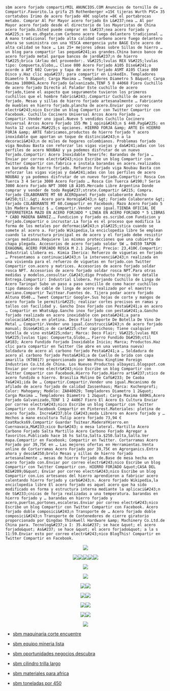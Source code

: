 
```
sbm acero forjado compartirMIL ANUNCIOS.COM Anuncios de tornillo de … Compartir.Favorito.la grifa 25 Rothenberger =15€ tijeras Wurth PVC= 35 cortatubos Irimo de acero forjado 40€ soplete =8€ el portabrocas metabo. Comprar Al Por Mayor acero forjado En L&#237;nea … Al por Mayor acero forjado desde el directorio de los Mayoristas de China acero forjado.Usted puede comprar en l&#237;nea acero forjado y m&#225;s en es.dhgate.com Carbono acero fuego delantero tradicional … A mano tradicional forjado alta calidad carbono acero fuego delantero ahora se suministra con una YESCA emergencia yute BAGE Este acero de alta calidad se hace … Las 25+ mejores ideas sobre Sillas de hierro … un blog para compartir las peque&#241;as grandes.China banco banco de acero forjado metal parque bancos de jard&#237;n de hierro f&#225;brica (Arlau del proveedor:. V&#225;lvulas REX V&#225;lvulas tipo: Compuerta,Globo,… Clase 800 Acero Forjado A105 Dise&#241;o acorde a API 602 Cuerpo y tapa de acero forjado ASMT A105 Clase 800 Disco y.Haz clic aqu&#237; para compartir en LinkedIn. Templadores Diametro 5 8&quot; Carga Maxima … Templadores Diametro 5 8&quot; Carga Maxima 1000KG,Acero Forjado Galvanizado,TENF 5 8 44068 Fiero Cuchillo de acero forjado Directo al Paladar Este cuchillo de acero forjado,tiene el aspecto que seguramente tuvieron los primeros cuchillos que el hombre fabric&#243;.Compartir Cuchillo de acero forjado. Mesas y sillas de hierro forjado artesanalmente … Fabricante de muebles en hierro forjado.plancha de acero.Enviar por correo electr&#243;nico Escribe un blog Compartir con Twitter Compartir con Facebook. Cuchillo Cocinero Universal Arcos Acero Forjado … Compartir.Vender uno igual.Nuevo 5 vendidos Cuchillo Cocinero Universal Arcos Acero Forjado 155 Mm 1 opini&#243;n $ 440.Pag&#225; en hasta 12 cuotas.M&#225;s opciones. HIERRO FORJA &amp; ARTE En HIERRO FORJA &amp; ARTE fabricamos,productos de hierro forjado Y acero inoxidable que aportan un toque de distinci&#243;n a la decoraci&#243;n de miles de hogares colombianos. Problemas forjado viga Noubau Basta con reforzar las vigas viejas y da&#241;adas con los perfiles de acero NOUBAU y ya podemos disfrutar de un nuevo forjado.Compartir: Acero Inoxidable Tenerife: Barandas de forja … Enviar por correo electr&#243;nico Escribe un blog Compartir con Twitter Compartir con.fabrica e instala barandas en acero.realizados en baranda de hierro forjado. Refuerzo Forjado viga Noubau Basta con reforzar las vigas viejas y da&#241;adas con los perfiles de acero NOUBAU y ya podemos disfrutar de un nuevo forjado.Compartir: Rosca Con Tuerca 3 4 Serie 3000 Acero Forjado … Rosca Con Tuerca &#190;? Serie 3000 Acero Forjado NPT 3000 LB A105.Mercado Libre Argentina Donde comprar y vender de todo Reg&#237;strate.Compartir &#215; Compra. forjado COLABORANTE MT 60 ACEROpanel Forjado colaborante Ancho &#250;til:.&gt; Acero para Hormig&#243;n &gt; Forjado Colaborante &gt; forjado COLABORANTE MT 60.Compartir en Facebook; Mazo Acero Forjado 5 Lbs Madera Barniz $ … Compartir.Vender uno igual.TIENDA OFICIAL DE TUFERRETERIA MAZO EN ACERO FORJADO * LINEA EN ACERO FORJADO * 5 LIBRAS * CABO MADERA BARNIZ.… Fundicion y Forjado es.scribd.com Fundicion y Forjado.Compartir o incrustar.La forja es el proceso que modifica la forma de los metales por deformaci&#243;n pl&#225;stica cuando se somete al acero a. Forjado Wikipedia,la enciclopedia libre Se emplean cuando la estructura principal es de acero y el forjado debe resistir cargas medianas.Requiere las mismas protecciones que una cubierta de chapa plegada. Accesorios de acero forjado soldar SW … 04559 TAPON EXAGONAL ACERO FORJADO ROSCA M 2.1 2&quot; Precio: 23,410€.Compartir: Industrial Llobera es. Kimia Iberica: Refuerzo de viguetas en forjado … Presentamos a continuaci&#243;n la intervenci&#243;n realizada en una vivienda para el refuerzo de viguetas en forjado.con Twitter Compartir con.acero y matrices. Accesorios de acero forjado soldar rosca NPT. Accesorios de acero forjado soldar rosca NPT.Para otras medidas y modelos,consultar.C&#243;digo Producto Precio Ver detalle Entrega.Compartir: Industrial Llobera. Forjando Cuchillo de Linga de Acero Taringa! Subo un paso a paso sencillo de como hacer cuchillos tipo damasco de cable de linga de acero realizado por el maestro mariano.Compartir Twittear.Fuentes de. Tijera podar acero forjado Altuna 0540.… Tweet Compartir Google+.Sus hojas de corte y mangos de acero forjado le permitir&#225; realizar cortes precisos en ramas y tallos con facilidad y. Gancho Inox Forjado con Pesta&#241;a en acero … Compartir en WhatsApp.Gancho inox forjado con pesta&#241;a.Gancho forjado realizado en acero inoxidable con pesta&#241;a para colocaci&#243;n en pletina. Deco Flair Soporte De Botella De Vino De Metal … Compartir.Vender uno igual.Construcci&#243;n de acero forjado manual; Dise&#241;o de car&#225;cter caprichoso; Tiene cualquier botella de vino est&#225;ndar; Marca: Deco Flair; V&#225;lvulas REX V&#225;lvulas tipo: Compuerta,Globo,… Fierro Fundido D&#250;ctil &#183; Acero Fundido Forjado Inoxidable Inicio; Marca; Productos.Haz clic para compartir en Twitter (Se abre en una ventana nueva) Soldadura de acero al carbono forjado Pesta&#241;a … Soldadura de acero al carbono forjado Pesta&#241;a de Cuello de brida con capa amarilla (KT0017) proporcionado por Wenzhou Kingtime Foreign Industries Co.Ltd.de China. Los Nuevos Productos albayezi.blogspot.com Enviar por correo electr&#243;nico Escribe un blog Compartir con Twitter Compartir con Facebook.Hierro Forjado.Hierro art&#237;stico de acero fundido o hierro. Brasilia Molino De Caf&#233; De Caoba Te&#241;ida De … Compartir.Compartir.Vender uno igual.Mecanismo de afilado de acero forjado de calidad Zassenhaus; Marca: Kuchenprofi; Color: Mahogany; Modelo: ZA040029; Templadores Diametro 1 2&quot; Carga Maxima … Templadores Diametro 1 2&quot; Carga Maxima 680KG,Acero Forjado Galvanizado,TENF 1 2 44067 Fiero El Acero Es Cultura Enviar por correo electr&#243;nico Escribe un blog Compartir con Twitter Compartir con Facebook Compartir en Pinterest.Materiales: pletina de acero forjado. Incre&#237;ble C&#243;moda Librero en Acero forjado y … Hechos a mano escultura Tulip acero forjado 73,94 € CoatRacks69.Compartir Guardar Tuitear.MaderaYHierro.en Cuernavaca,M&#233;xico Bur&#243; o mesa lateral. Martillo Acero Carbono Forjado Salta Martillo Acero Carbono Forjado Agregar a favoritos.Publicado hace 16 hs Salta,Salta.$250.Salta,Salta.Ver mapa.Compartir en Facebook; Compartir en Twitter. Cortarramas Acero Forjado por 39,75€ en … Las mejores ofertas en Herramientas.Venta online de Cortarramas Acero Forjado por 39,75€ en Agrorganics.Entra ahora y desc&#250;brelo Mesas y sillas de hierro forjado artesanalmente … mesas de hierro forjado de.Base de mesa hecha en acero forjado con.Enviar por correo electr&#243;nico Escribe un blog Compartir con Twitter Compartir con. HIERRO FORJADO &quot;CASA DEL NI&#209;O&quot; Enviar por correo electr&#243;nico Escribe un blog Compartir con.Los artesanos del hierro aprendieron a fabricar acero calentando hierro forjado y carb&#243;n. Acero forjado Wikipedia,la enciclopedia libre El acero forjado es aquel acero que ha sido modificado en forma y estructura interna mediante la aplicaci&#243;n de t&#233;cnicas de forja realizadas a una temperatura. barandas en hierro forjado y … barandas en hierro forjado y acero,puertas,portones,escaleras.Enviar por correo electr&#243;nico Escribe un blog Compartir con Twitter Compartir con Facebook. Acero forjado doble composici&#243;n Transporte de … Acero forjado doble composici&#243;n Transporte de Contenedores de cierre giratorio proporcionado por Qingdao Thinkwell Hardware &amp; Machinery Co.Ltd.de China para. Tecnolog&#237;a I: 35.As&#237; se hace &quot; el acero forjado&quot; As&#237; se hace &quot; el acero forjado&quot; a la s 11:59.Enviar esto por correo electr&#243;nico BlogThis! Compartir en Twitter Compartir en Facebook. 
```

<div align="center">

<a href="https://es-crusher.shibang-china.com/github&k=sbm+acero+forjado+compartir"><img src="https://static.shibang-china.com/es/crusher/logo.jpg"></a>

<a href="https://es-crusher.shibang-china.com/github&k=sbm+acero+forjado+compartir"><img src="https://static.shibang-china.com/es/crusher/index.jpg"></a><a href="https://es-crusher.shibang-china.com/material.htmlgithub&k=sbm+acero+forjado+compartir"><img src="https://static.shibang-china.com/es/crusher/material.jpg"></a><a href="https://es-crusher.shibang-china.com/application.htmlgithub&k=sbm+acero+forjado+compartir"><img src="https://static.shibang-china.com/es/crusher/application.jpg"></a><a href="https://es-crusher.shibang-china.com/aboutus.htmlgithub&k=sbm+acero+forjado+compartir"><img src="https://static.shibang-china.com/es/crusher/aboutus.jpg"></a><a href="https://es-crusher.shibang-china.com/contact.htmlgithub&k=sbm+acero+forjado+compartir"><img src="https://static.shibang-china.com/es/crusher/contact.jpg"></a>

<a href="https://es-crusher.shibang-china.com/github&k=sbm+acero+forjado+compartir"><img src="https://static.shibang-china.com/es/crusher/banner.jpg"></a>

<a href="https://swt.shibang-china.com/github&k=sbm+acero+forjado+compartir"><img src="https://static.shibang-china.com/es/crusher/text.jpg"></a>

<a href="https://swt.shibang-china.com/github&k=sbm+acero+forjado+compartir"><img src="https://static.shibang-china.com/es/crusher/chat.jpg"></a><a href="https://es-crusher.shibang-china.com/contact.htmlgithub&k=sbm+acero+forjado+compartir"><img src="https://static.shibang-china.com/es/crusher/message.jpg"></a>

<a href="https://es-crusher.shibang-china.com/products/pe.htmlgithub&k=sbm+acero+forjado+compartir"><img src="https://static.shibang-china.com/es/crusher/pe.jpg"></a><a href="https://es-crusher.shibang-china.com/products/pf.htmlgithub&k=sbm+acero+forjado+compartir"><img src="https://static.shibang-china.com/es/crusher/pf.jpg"></a>

<a href="https://es-crusher.shibang-china.com/products/hpt.htmlgithub&k=sbm+acero+forjado+compartir"><img src="https://static.shibang-china.com/es/crusher/hpt.jpg"></a><a href="https://es-crusher.shibang-china.com/products/vsi.htmlgithub&k=sbm+acero+forjado+compartir"><img src="https://static.shibang-china.com/es/crusher/vsi.jpg"></a>

<a href="https://es-crusher.shibang-china.com/products/klv.htmlgithub&k=sbm+acero+forjado+compartir"><img src="https://static.shibang-china.com/es/crusher/klv.jpg"></a><a href="https://es-crusher.shibang-china.com/products/portable.htmlgithub&k=sbm+acero+forjado+compartir"><img src="https://static.shibang-china.com/es/crusher/portable.jpg"></a>

<a href="https://swt.shibang-china.com/github&k=sbm+acero+forjado+compartir"><img src="https://static.shibang-china.com/es/crusher/case.jpg"></a>

</div>


* [sbm maquinaria corte encuentre](sbm%20maquinaria%20corte%20encuentre.md)

* [sbm equipo mineria lista](sbm%20equipo%20mineria%20lista.md)

* [sbm oportunidades negocios descubra](sbm%20oportunidades%20negocios%20descubra.md)

* [sbm cilindro trilla largo](sbm%20cilindro%20trilla%20largo.md)

* [sbm materiales para africa](sbm%20materiales%20para%20africa.md)

* [sbm toneladas por 450](sbm%20toneladas%20por%20450.md)